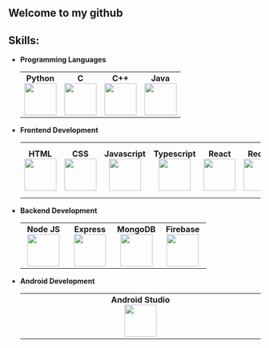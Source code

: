 <h2 align="left">Welcome to my github</h2>

## Skills:
- **Programming Languages**
	<center>
		<table>
			<tbody>
				<tr>
					<td width="25%" align="center">
						<span><strong>Python</strong></span><br/>
						<img height="64px" width="64px" src="https://res.cloudinary.com/dk0bu3fas/image/upload/v1703575987/python.svg">
					</td>
          <td width="25%" align="center">
						<span><strong>C</strong></span><br/>
						<img height="64px" width="64px" src="https://res.cloudinary.com/dk0bu3fas/image/upload/v1703576971/c.png">
					</td>
					<td width="25%" align="center">
						<span><strong>C++</strong></span><br/>
						<img height="64px" width="64px" src="https://upload.wikimedia.org/wikipedia/commons/thumb/1/18/ISO_C%2B%2B_Logo.svg/1200px-ISO_C%2B%2B_Logo.svg.png">
					</td>
					<td width="25%" align="center">
						<span><strong>Java</strong></span><br/>
						<img height="64px" width="64px" src="https://res.cloudinary.com/dk0bu3fas/image/upload/v1703576047/java.svg">
					</td>
				</tr>
			</tbody>
		</table>
	</center>
- **Frontend Development**
	<center>
		<table>
			<tbody>
				<tr>
					<td align="center">
						<span><strong>HTML</strong></span><br/>
						<img height="64px" width="64px" src="https://res.cloudinary.com/dk0bu3fas/image/upload/v1703576203/Frontend/html.svg">
					</td>
					<td align="center">
						<span><strong>CSS</strong></span><br/>
						<img height="64px" width="64px" src="https://res.cloudinary.com/dk0bu3fas/image/upload/v1703576203/Frontend/css.svg">
					</td>
					<td align="center">
						<span><strong>Javascript</strong></span><br/>
						<img height="64px" width="64px" src="https://res.cloudinary.com/dk0bu3fas/image/upload/v1703576203/Frontend/js.svg">
					</td>
					<td align="center">
						<span><strong>Typescript</strong></span><br/>
						<img height="64px" width="64px" src="https://res.cloudinary.com/dk0bu3fas/image/upload/v1703576203/Frontend/ts.svg">
					</td>
					<td align="center">
						<span><strong>React</strong></span><br/>
						<img height="64px" width="64px" src="https://res.cloudinary.com/dk0bu3fas/image/upload/v1703576203/Frontend/react.svg">
					</td>
					<td  align="center">
						<span><strong>Recoil</strong></span><br/>
						<img height="64px" width="64px" src="https://res.cloudinary.com/dk0bu3fas/image/upload/v1703576203/Frontend/recoil.svg">
					</td>
					<td align="center">
						<span><strong>Material UI</strong></span><br/>
						<img height="64px" width="64px" src="https://res.cloudinary.com/dk0bu3fas/image/upload/v1703576203/Frontend/material-ui.svg">
					</td>
				</tr>
			</tbody>
		</table>
	</center>
	
- **Backend Development**
	<center>
		<table>
			<tbody>
				<tr>
					<td width="25%" align="center">
						<span><strong>Node JS</strong></span><br/>
						<img height="64px" width="64px" src="https://res.cloudinary.com/dk0bu3fas/image/upload/v1703575925/nodejs.svg">
					</td>
					<td width="25%" align="center">
						<span><strong>Express</strong></span><br/>
						<img height="64px" width="64px" src="https://res.cloudinary.com/dk0bu3fas/image/upload/v1703576609/express.svg">
					</td>
					<td width="25%" align="center">
						<span><strong>MongoDB</strong></span><br/>
						<img height="64px" width="64px" src="https://res.cloudinary.com/dk0bu3fas/image/upload/v1703576559/mongodb.svg">
					</td>
					<td width="25%" align="center">
						<span><strong>Firebase</strong></span><br/>
						<img height="64px" width="64px" src="https://res.cloudinary.com/dk0bu3fas/image/upload/v1703575751/npcphml9ccpxar1ksxo8.svg">
					</td>
				</tr>
			</tbody>
		</table>
	</center>

- **Android Development**
  <center>
		<table>
			<tbody>
				<tr>
					<td width="25%" align="center">
						<span><strong>Android Studio</strong></span><br/>
						<img height="64px" width="64px" src="https://res.cloudinary.com/dk0bu3fas/image/upload/v1703576723/Frontend/android.svg">
					</td>
				</tr>
			</tbody>
		</table>
	</center>

<!--<div align="left">-->
<!--  <img src="https://github-readme-stats.vercel.app/api/top-langs?username=TarunCore&locale=en&hide_title=false&layout=compact&card_width=320&langs_count=5&theme=dracula&hide_border=false&order=2" height="150" alt="languages graph"  />-->
<!--</div>-->
